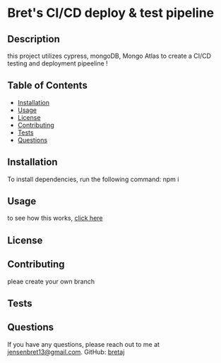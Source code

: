 # Bret's CI/CD deploy & test pipeline 

## Description

this project utilizes cypress, mongoDB, Mongo Atlas to create a CI/CD testing and deployment pipeeline
!

## Table of Contents
- [Installation](#installation)
- [Usage](#usage)
- [License](#license)
- [Contributing](#contributing)
- [Tests](#tests)
- [Questions](#questions)

## Installation
To install dependencies, run the following command:
npm i
   
## Usage
to see how this works, [click here](https://cicd-laz7.onrender.com/)

## License

## Contributing 
pleae create your own branch

## Tests
  
## Questions

If you have any questions, please reach out to me at 
[jensenbret13@gmail.com](mailto:jensenbret13@gmail.com).
GitHub: [bretaj](https://github.com/bretaj)

